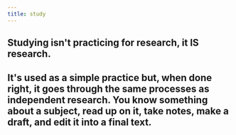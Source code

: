 ```yaml
---
title: study
---
```


## Studying isn't practicing for research, it IS research.
## It's used as a simple practice but, when done right, it goes through the same processes as independent research. You know something about a subject, read up on it, take notes, make a draft, and edit it into a final text.
